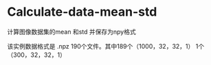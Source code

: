 # Calculate-data-mean-std
计算图像数据集的mean 和std 并保存为npy格式

该实例数据格式是 .npz  190个文件。其中189个（1000，32，32，1） 1个（300，32，32，1）

